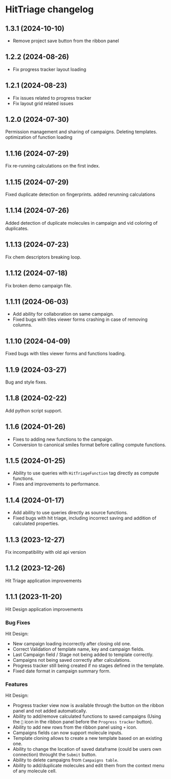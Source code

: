 # HitTriage changelog

## 1.3.1 (2024-10-10)

* Remove project save button from the ribbon panel

## 1.2.2 (2024-08-26)

* Fix progress tracker layout loading

## 1.2.1 (2024-08-23)

* Fix issues related to progress tracker
* Fix layout grid related issues

## 1.2.0 (2024-07-30)

Permission management and sharing of campaigns. Deleting templates. optimization of function loading

## 1.1.16 (2024-07-29)

Fix re-running calculations on the first index.

## 1.1.15 (2024-07-29)

Fixed duplicate detection on fingerprints. added rerunning calculations

## 1.1.14 (2024-07-26)

Added detection of duplicate molecules in campaign and vid coloring of duplicates.

## 1.1.13 (2024-07-23)

Fix chem descriptors breaking loop.

## 1.1.12 (2024-07-18)

Fix broken demo campaign file.

## 1.1.11 (2024-06-03)

* Add ability for collaboration on same campaign.
* Fixed bugs with tiles viewer forms crashing in case of removing columns.

## 1.1.10 (2024-04-09)

Fixed bugs with tiles viewer forms and functions loading.

## 1.1.9 (2024-03-27)

Bug and style fixes.

## 1.1.8 (2024-02-22)

Add python script support.

## 1.1.6 (2024-01-26)

* Fixes to adding new functions to the campaign.
* Conversion to canonical smiles format before calling compute functions.

## 1.1.5 (2024-01-25)

* Ability to use queries with `HitTriageFunction` tag directly as compute functions.
* Fixes and improvements to performance.

## 1.1.4 (2024-01-17)

* Add ability to use queries directly as source functions.
* Fixed bugs with hit triage, including incorrect saving and addition of calculated properties.

## 1.1.3 (2023-12-27)

Fix incompatibility with old api version

## 1.1.2 (2023-12-26)

Hit Triage application improvements

## 1.1.1 (2023-11-20)

Hit Design application improvements

### Bug Fixes

Hit Design:

* New campaign loading incorrectly after closing old one.
* Correct Validation of template name, key and campaign fields.
* Last Campaign field / Stage not being added to template correctly.
* Campaigns not being saved correctly after calculations.
* Progress tracker still being created if no stages defined in the template.
* Fixed date format in campaign summary form.

### Features

Hit Design:

* Progress tracker view now is available through the button on the ribbon panel and not added automatically.
* Ability to add/remove calculated functions to saved campaigns (Using the `🔧` icon in the ribbon panel before
  the `Progress tracker` button).
* Ability to add new rows from the ribbon panel using `+` icon.
* Campaigns fields can now support molecule inputs.
* Template cloning allows to create a new template based on an existing one.
* Ability to change the location of saved dataframe (could be users own connection) throught the `Submit` button.
* Ability to delete campaigns from `Campaigns table`.
* Ability to add/duplicate molecules and edit them from the context menu of any molecule cell.
